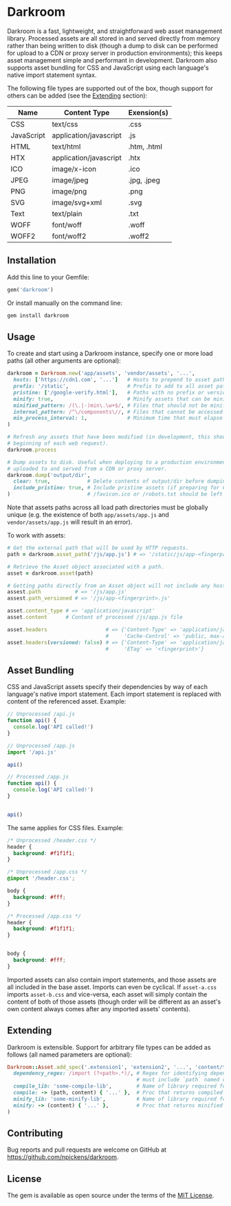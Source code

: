 # Darkroom

Darkroom is a fast, lightweight, and straightforward web asset management library. Processed assets are all
stored in and served directly from memory rather than being written to disk (though a dump to disk can be
performed for upload to a CDN or proxy server in production environments); this keeps asset management
simple and performant in development. Darkroom also supports asset bundling for CSS and JavaScript using
each language's native import statement syntax.

The following file types are supported out of the box, though support for others can be added (see the
[Extending](#extending) section):

| Name       | Content Type           | Exension(s) |
| ---------- |----------------------- |-------------|
| CSS        | text/css               | .css        |
| JavaScript | application/javascript | .js         |
| HTML       | text/html              | .htm, .html |
| HTX        | application/javascript | .htx        |
| ICO        | image/x-icon           | .ico        |
| JPEG       | image/jpeg             | .jpg, .jpeg |
| PNG        | image/png              | .png        |
| SVG        | image/svg+xml          | .svg        |
| Text       | text/plain             | .txt        |
| WOFF       | font/woff              | .woff       |
| WOFF2      | font/woff2             | .woff2      |

## Installation

Add this line to your Gemfile:

```ruby
gem('darkroom')
```

Or install manually on the command line:

```bash
gem install darkroom
```

## Usage

To create and start using a Darkroom instance, specify one or more load paths (all other arguments are
optional):

```ruby
darkroom = Darkroom.new('app/assets', 'vendor/assets', '...',
  hosts: ['https://cdn1.com', '...']   # Hosts to prepend to asset paths (useful in production)
  prefix: '/static',                   # Prefix to add to all asset paths
  pristine: ['/google-verify.html'],   # Paths with no prefix or versioning (e.g. /favicon.ico)
  minify: true,                        # Minify assets that can be minified
  minified_pattern: /(\.|-)min\.\w+$/, # Files that should not be minified
  internal_pattern: /^\/components\//, # Files that cannot be accessed directly
  min_process_interval: 1,             # Minimum time that must elapse between process calls
)

# Refresh any assets that have been modified (in development, this should be called at the
# beginning of each web request).
darkroom.process

# Dump assets to disk. Useful when deploying to a production environment where assets will be
# uploaded to and served from a CDN or proxy server.
darkroom.dump('output/dir',
  clear: true,            # Delete contents of output/dir before dumping
  include_pristine: true, # Include pristine assets (if preparing for CDN upload, files like
)                         # /favicon.ico or /robots.txt should be left out)
```

Note that assets paths across all load path directories must be globally unique (e.g. the existence of both
`app/assets/app.js` and `vendor/assets/app.js` will result in an error).

To work with assets:

```ruby
# Get the external path that will be used by HTTP requests.
path = darkroom.asset_path('/js/app.js') # => '/static/js/app-<fingerprint>.js'

# Retrieve the Asset object associated with a path.
asset = darkroom.asset(path)

# Getting paths directly from an Asset object will not include any host or prefix.
assest.path           # => '/js/app.js'
assest.path_versioned # => '/js/app-<fingerprint>.js'

asset.content_type # => 'application/javascript'
asset.content      # Content of processed /js/app.js file

asset.headers                   # => {'Content-Type' => 'application/javascript',
                                #     'Cache-Control' => 'public, max-age=31536000'}
asset.headers(versioned: false) # => {'Content-Type' => 'application/javascript',
                                #     'ETag' => '<fingerprint>'}
```

## Asset Bundling

CSS and JavaScript assets specify their dependencies by way of each language's native import statement. Each
import statement is replaced with content of the referenced asset. Example:

```javascript
// Unprocessed /api.js
function api() {
  console.log('API called!')
}

// Unprocessed /app.js
import '/api.js'

api()

// Processed /app.js
function api() {
  console.log('API called!')
}


api()
```

The same applies for CSS files. Example:

```css
/* Unprocessed /header.css */
header {
  background: #f1f1f1;
}

/* Unprocessed /app.css */
@import '/header.css';

body {
  background: #fff;
}

/* Processed /app.css */
header {
  background: #f1f1f1;
}


body {
  background: #fff;
}
```

Imported assets can also contain import statements, and those assets are all included in the base asset.
Imports can even be cyclical. If `asset-a.css` imports `asset-b.css` and vice-versa, each asset will simply
contain the content of both of those assets (though order will be different as an asset's own content always
comes after any imported assets' contents).

## Extending

Darkroom is extensible. Support for arbitrary file types can be added as follows (all named parameters are
optional):

```ruby
Darkroom::Asset.add_spec('.extension1', 'extension2', '...', 'content/type',
  dependency_regex: /import (?<path>.*)/, # Regex for identifying dependencies for bundling;
                                          # must include `path` named capture group
  compile_lib: 'some-compile-lib',        # Name of library required for compilation
  compile: -> (path, content) { '...' },  # Proc that returns compiled content
  minify_lib: 'some-minify-lib',          # Name of library required for minification
  minify: -> (content) { '...' },         # Proc that returns minified content
)

```

## Contributing

Bug reports and pull requests are welcome on GitHub at https://github.com/npickens/darkroom.

## License

The gem is available as open source under the terms of the
[MIT License](https://opensource.org/licenses/MIT).
